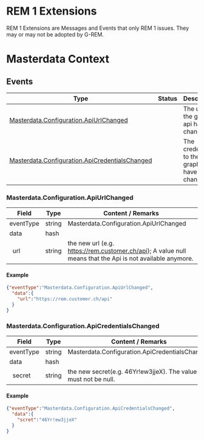 # REM 1 Extensions
REM 1 Extensions are Messages and Events that only REM 1 issues. They may or may not be adopted by G-REM.
# Masterdata Context
## Events
Type | Status | Description
---|---|---
[Masterdata.Configuration.ApiUrlChanged](#masterdataconfigurationapiurlchanged) |  | The url to the graphql api has changed |
[Masterdata.Configuration.ApiCredentialsChanged](#masterdataconfigurationapicredentialschanged) | | The credentials to the graphql api have changed |

### Masterdata.Configuration.ApiUrlChanged

Field | Type | Content / Remarks
---|---|---
eventType | string | Masterdata.Configuration.ApiUrlChanged
data | hash |
&nbsp;&nbsp;url| string | the new url (e.g. https://rem.customer.ch/api); A value null means that the Api is not available anymore.|

#### Example

```json
{"eventType":"Masterdata.Configuration.ApiUrlChanged",
  "data":{
    "url":"https://rem.customer.ch/api"
  }
}
```

### Masterdata.Configuration.ApiCredentialsChanged

Field | Type | Content / Remarks
---|---|---
eventType | string | Masterdata.Configuration.ApiCredentialsChanged
data | hash |
&nbsp;&nbsp;secret| string | the new secret(e.g. 46Yr!ew3jjeX). The value must not be null.|

#### Example

```json
{"eventType":"Masterdata.Configuration.ApiCredentialsChanged",
  "data":{
    "scret":"46Yr!ew3jjeX"
  }
}
```


